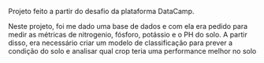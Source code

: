 Projeto feito a partir do desafio da plataforma DataCamp.

Neste projeto, foi me dado uma base de dados e com ela era pedido para medir as métricas de nitrogenio, fósforo, potássio e o PH do solo.
A partir disso, era necessário criar um modelo de classificação para prever a condição do solo e analisar qual crop teria uma performance melhor no solo
